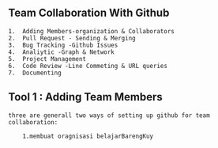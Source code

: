 ## Team Collaboration With Github

    1.  Adding Members-organization & Collaborators
    2.  Pull Request - Sending & Merging
    3.  Bug Tracking -Github Issues
    4.  Analiytic -Graph & Network
    5.  Project Management
    6.  Code Review -Line Commeting & URL queries
    7.  Documenting

## Tool 1 : Adding Team Members

    three are generall two ways of setting up github for team collaboration:

        1.membuat oragnisasi belajarBarengKuy

<HEAD
![Gambar pertama](../images/Screenshot from 2023-01-10 17-15-42.png)
